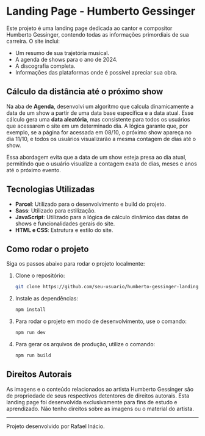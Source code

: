 # Landing Page - Humberto Gessinger

Este projeto é uma landing page dedicada ao cantor e compositor Humberto Gessinger, contendo todas as informações primordiais de sua carreira. O site inclui:

- Um resumo de sua trajetória musical.
- A agenda de shows para o ano de 2024.
- A discografia completa.
- Informações das plataformas onde é possível apreciar sua obra.

## Cálculo da distância até o próximo show

Na aba de **Agenda**, desenvolvi um algoritmo que calcula dinamicamente a data de um show a partir de uma data base específica e a data atual. Esse cálculo gera uma **data aleatória**, mas consistente para todos os usuários que acessarem o site em um determinado dia. A lógica garante que, por exemplo, se a página for acessada em 08/10, o próximo show apareça no dia 11/10, e todos os usuários visualizarão a mesma contagem de dias até o show.

Essa abordagem evita que a data de um show esteja presa ao dia atual, permitindo que o usuário visualize a contagem exata de dias, meses e anos até o próximo evento.

## Tecnologias Utilizadas

- **Parcel**: Utilizado para o desenvolvimento e build do projeto.
- **Sass**: Utilizado para estilização.
- **JavaScript**: Utilizado para a lógica de cálculo dinâmico das datas de shows e funcionalidades gerais do site.
- **HTML e CSS**: Estrutura e estilo do site.

## Como rodar o projeto

Siga os passos abaixo para rodar o projeto localmente:

1. Clone o repositório:

   ```bash
   git clone https://github.com/seu-usuario/humberto-gessinger-landing-page.git

2. Instale as dependências:

   ```bash
   npm install

3. Para rodar o projeto em modo de desenvolvimento, use o comando:

   ```bash
   npm run dev

4. Para gerar os arquivos de produção, utilize o comando:

   ```bash
   npm run build

## Direitos Autorais

As imagens e o conteúdo relacionados ao artista Humberto Gessinger são de propriedade de seus respectivos detentores de direitos autorais. Esta landing page foi desenvolvida exclusivamente para fins de estudo e aprendizado. Não tenho direitos sobre as imagens ou o material do artista.

---

Projeto desenvolvido por Rafael Inácio.
